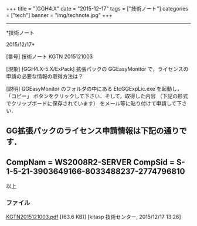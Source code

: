 ﻿+++
title = "[GGH4.X"
date = "2015-12-17"
tags = ["技術ノート"]
categories = ["tech"]
banner = "img/technote.jpg"
+++

-----------------------------------------------------------------------------------------------------------------------------

*技術ノート

2015/12/17*


[番号]
技術ノート KGTN 2015121003

[現象]
[GGH4.X-5.X/ExPack] 拡張パックの GGEasyMonitor
で，ライセンスの申請の必要な情報の取得方法は？

[説明]
GGEasyMonitor のフォルダの中にある EtcGGExpLic.exe を起動し，
「コピー」 ボタンをクリックして下さい．そして，取得した内容
（下記の形式でクリップボードに保存されています）
をメール等に貼り付けて申請して下さい．

GG拡張パックのライセンス申請情報は下記の通りです．
--------------------------------------------------
CompNam = WS2008R2-SERVER
CompSid = S-1-5-21-3903649166-8033488237-2774796810
--------------------------------------------------
以上


### ファイル

 
 


[KGTN2015121003.pdf](http://techreport.kitasp.net/attachments/download/2385/KGTN2015121003.pdf)
 [(63.6 KB)] [kitasp 技術センター, 2015/12/17
13:26]


 


 


